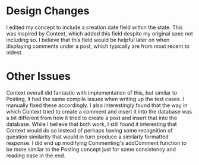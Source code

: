 # Design Changes

I edited my concept to include a creation date field within the state. This was inspired by Context, which added this field despite my original spec not including so. I believe that this field would be helpful later on when displaying comments under a post, which typically are from most recent to oldest.

# Other Issues

Context overall did fantastic with implementation of this, but similar to Posting, it had the same compile issues when writing up the test cases. I manually fixed these accordingly. I also interestingly found that the way in which Context tried to create a comment and insert it into the database was a bit different from how it tried to create a post and insert that into the database. While I believe that both work, I still found it interesting that Context would do so instead of perhaps having some recognition of question similarity that would in turn produce a similarly formatted response. I did end up modifying Commenting's addComment function to be more similar to the Posting concept just for some consistency and reading ease in the end.